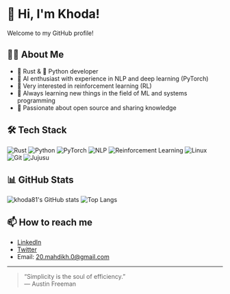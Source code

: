 # 👋 Hi, I'm Khoda!

Welcome to my GitHub profile!

## 🧑‍💻 About Me

- 🦀 Rust & 🐍 Python developer
- 🤖 AI enthusiast with experience in NLP and deep learning (PyTorch)
- 🔬 Very interested in reinforcement learning (RL)
- 🌱 Always learning new things in the field of ML and systems programming
- 🚀 Passionate about open source and sharing knowledge

## 🛠️ Tech Stack

![Rust](https://img.shields.io/badge/Rust-000000?style=for-the-badge&logo=rust&logoColor=white)
![Python](https://img.shields.io/badge/Python-3670A0?style=for-the-badge&logo=python&logoColor=ffdd54)
![PyTorch](https://img.shields.io/badge/PyTorch-EE4C2C?style=for-the-badge&logo=pytorch&logoColor=white)
![NLP](https://img.shields.io/badge/NLP-339933?style=for-the-badge)
![Reinforcement Learning](https://img.shields.io/badge/Reinforcement%20Learning-blueviolet?style=for-the-badge)
![Linux](https://img.shields.io/badge/Linux-FCC624?style=for-the-badge&logo=linux&logoColor=black)
![Git](https://img.shields.io/badge/Git-F05032?style=for-the-badge&logo=git&logoColor=white)
![Jujusu](https://img.shields.io/badge/Jujusu-3c096c?style=for-the-badge)

## 📊 GitHub Stats

![khoda81's GitHub stats](https://github-readme-stats.vercel.app/api?username=khoda81&show_icons=true&theme=radical)
![Top Langs](https://github-readme-stats.vercel.app/api/top-langs/?username=khoda81&layout=compact&theme=radical)

## 📫 How to reach me

- [LinkedIn](https://www.linkedin.com/in/axiom-dev/)
- [Twitter](https://x.com/goofy_mahdi)
- Email: 20.mahdikh.0@gmail.com

---

> “Simplicity is the soul of efficiency.”  
> — Austin Freeman
